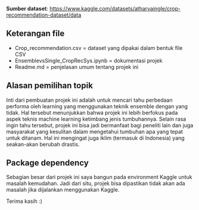 **Sumber dataset**: https://www.kaggle.com/datasets/atharvaingle/crop-recommendation-dataset/data

## Keterangan file
 - Crop_recommendation.csv           = dataset yang dipakai dalam bentuk file CSV
 - EnsemblevsSingle_CropRecSys.ipynb = dokumentasi projek
 - Readme.md                         = penjelasan umum tentang projek ini


## Alasan pemilihan topik

Inti dari pembuatan projek ini adalah untuk mencari tahu perbedaan performa oleh learning yang menggunakan teknik ensemble dengan yang tidak. Hal tersebut menunjukkan bahwa projek ini lebih berfokus pada aspek teknis machine learning ketimbang jenis tumbuhannya.
Selain rasa ingin tahu tersebut, projek ini bisa jadi bermanfaat bagi peneliti lain dan juga masyarakat yang kesulitan dalam mengetahui tumbuhan apa yang tepat untuk ditanam. Hal ini mengingat juga iklim (termasuk di Indonesia) yang seakan-akan berubah drastis.


## Package dependency
Sebagian besar dari projek ini saya bangun pada environment Kaggle untuk masalah kemudahan. Jadi dari situ, projek bisa dipastikan tidak akan ada masalah jika dijalankan menggunakan Kaggle.

Terima kasih :)
